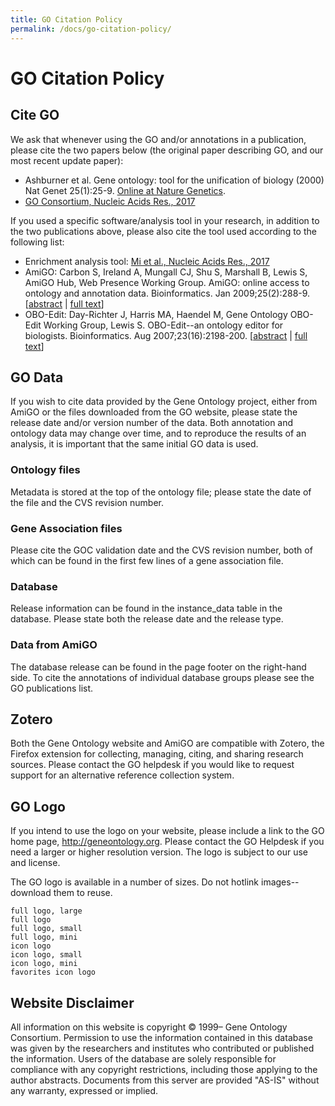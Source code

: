 ```yaml
---
title: GO Citation Policy
permalink: /docs/go-citation-policy/
---
```


# GO Citation Policy
## Cite GO

We ask that whenever using the GO and/or annotations in a publication, please cite the two papers below (the original paper describing GO, and our most recent update paper):
   * Ashburner et al. Gene ontology: tool for the unification of biology (2000) Nat Genet 25(1):25-9. [Online at Nature Genetics](https://www.ncbi.nlm.nih.gov/pubmed/10802651).
   * [GO Consortium, Nucleic Acids Res., 2017](https://www.ncbi.nlm.nih.gov/pubmed/27899567)

If you used a specific software/analysis tool in your research, in addition to the two publications above, please also cite the tool used according to the following list:
   * Enrichment analysis tool: [Mi et al., Nucleic Acids Res., 2017](https://www.ncbi.nlm.nih.gov/pubmed/27899595)
   * AmiGO: Carbon S, Ireland A, Mungall CJ, Shu S, Marshall B, Lewis S, AmiGO Hub, Web Presence Working Group. AmiGO: online access to ontology and annotation data. Bioinformatics. Jan 2009;25(2):288-9. \[[abstract](http://bioinformatics.oxfordjournals.org/content/25/2/288) | [full text](http://bioinformatics.oxfordjournals.org/content/25/2/288.full.pdf+html)\]
   * OBO-Edit: Day-Richter J, Harris MA, Haendel M, Gene Ontology OBO-Edit Working Group, Lewis S. OBO-Edit--an ontology editor for biologists. Bioinformatics. Aug 2007;23(16):2198-200. \[[abstract](http://bioinformatics.oxfordjournals.org/content/23/16/2198) | [full text](http://bioinformatics.oxfordjournals.org/content/23/16/2198.full)\]

## GO Data

If you wish to cite data provided by the Gene Ontology project, either from AmiGO or the files downloaded from the GO website, please state the release date and/or version number of the data. Both annotation and ontology data may change over time, and to reproduce the results of an analysis, it is important that the same initial GO data is used.
### Ontology files

Metadata is stored at the top of the ontology file; please state the date of the file and the CVS revision number.

### Gene Association files

Please cite the GOC validation date and the CVS revision number, both of which can be found in the first few lines of a gene association file.
### Database

Release information can be found in the instance_data table in the database. Please state both the release date and the release type.
### Data from AmiGO
The database release can be found in the page footer on the right-hand side. To cite the annotations of individual database groups please see the GO publications list.
## Zotero

Both the Gene Ontology website and AmiGO are compatible with Zotero, the Firefox extension for collecting, managing, citing, and sharing research sources. Please contact the GO helpdesk if you would like to request support for an alternative reference collection system.
## GO Logo

If you intend to use the logo on your website, please include a link to the GO home page, http://geneontology.org. Please contact the GO Helpdesk if you need a larger or higher resolution version. The logo is subject to our use and license.

The GO logo is available in a number of sizes. Do not hotlink images--download them to reuse.

    full logo, large
    full logo
    full logo, small
    full logo, mini
    icon logo
    icon logo, small
    icon logo, mini
    favorites icon logo 

## Website Disclaimer

All information on this website is copyright © 1999– Gene Ontology Consortium. Permission to use the information contained in this database was given by the researchers and institutes who contributed or published the information. Users of the database are solely responsible for compliance with any copyright restrictions, including those applying to the author abstracts. Documents from this server are provided "AS-IS" without any warranty, expressed or implied.
